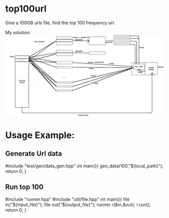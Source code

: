 # top100url
Give a 100GB urls file, find the top 100 frequency url.



My solution:
![image](https://github.com/nobody0702/top100url/blob/master/pic/Screen%20Shot%202020-04-11%20at%208.43.59%20PM.png)

# Usage Example:
## Generate Url data
   #include "test/gen/data_gen.hpp"
   int main(){
       gen_data(100,"${local_path}");
       return 0;
   }
## Run top 100
   #include "runner.hpp"
   #include "util/file.hpp"
   int main(){
       file in("${input_file}");
       file out("${output_file}");
       runner r(&in,&out);
       r.run();
       return 0;
   }

